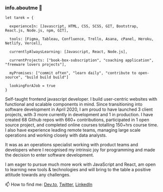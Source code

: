 ### info.aboutme 👋

```
let tarek = {
  
  experienceIn: [Javascript, HTML, CSS, SCSS, GIT, Bootstrap, React.js, Node.js, npm, GIT],
  
  tools: [Figma, Tableau, Confluence, Trello, Asana, cPanel, Heroku, Netlify, Vercel],
 
  currentlyAlwaysLearning: [Javascript, React, Node.js],
 
  currentProjects: ["book-box-subscription", "coaching application", "freeware lovers projects"],
   
  myPromises: ["commit often", "learn daily", "contribute to open-source", "build build build"]
  
  lookingForAJob = true
}
```

Self-taught frontend javascript developer. I build user-centric websites with functional and scalable components in mind. Since transitioning into software development in April 2020, I am proud to have launched 3 client projects, with 3 more currently in development and 1 in production. I have created 68 Github repos with 660+ contributions, participated in 1 open source project, and completed online courses totalling 150+hrs course time. I also have experience leading remote teams, managing large scale operations and working closely with data analysts.

It was as an operations specialist working with product teams and developers where I recognised my intrinsic joy for programming and made the decision to enter software development. 

I am eager to pursue much more work with JavaScript and React, am open to learning new tools & technologies and will bring to the table a positive attitude towards any challenges.

📫 How to find me: [Dev.to](https://dev.to/hamo225), [Twitter](https://twitter.com/hamo2253), [LinkedIn](https://www.linkedin.com/in/tarekhamaoui/)


<!--
**hamo225/hamo225** is a ✨ _special_ ✨ repository because its `README.md` (this file) appears on your GitHub profile.

Here are some ideas to get you started:

- 🔭 I’m currently working on ...
- 🌱 I’m currently learning ...
- 👯 I’m looking to collaborate on ...
- 🤔 I’m looking for help with ...
- 💬 Ask me about ...
- 📫 How to reach me: ...
- 😄 Pronouns: ...
- ⚡ Fun fact: ...
-->
